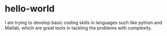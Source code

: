 # hello-world
I am trying to develop basic coding skills in languages such like python and Matlab, which are great tools in tackling the problems with complexity.
